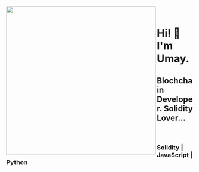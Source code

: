 <img src="https://media3.giphy.com/media/v1.Y2lkPTc5MGI3NjExNmVlMTc0MjYyNDNhY2E0N2U2MzU0MWI5OTRmZmNhNDIyYWExOTFhYyZlcD12MV9pbnRlcm5hbF9naWZzX2dpZklkJmN0PWc/bmIlbQHuyYNIEt6lD3/giphy.gif" align="left" width="400" height="400">

<br /> 

# Hi! :wave: I'm Umay.
## Blochchain Developer. Solidity Lover...

<br />

### Solidity | JavaScript | Python

<br />
